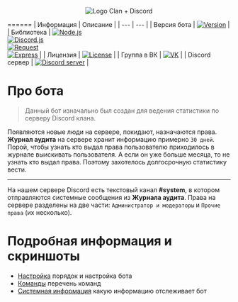 <p align="center">
<img src="https://i.imgur.com/BO26Msw.jpg" alt="Logo Clan + Discord" />
</p>


======
| Информация | Описание |
| --- | --- |
| Версия бота | <a href="https://github.com/sx007/wf_rsd-bot_v12/blob/main/changelog.md"><img src="https://img.shields.io/badge/dynamic/json?color=brightgreen&url=https://raw.githubusercontent.com/sx007/wf_rsd-bot_v12/main/package.json&query=$.version&label=Version" alt="Version"></a> |
| Библиотека | <a href="http://nodejs.org"><img src="https://img.shields.io/badge/dynamic/json?color=red&url=https://raw.githubusercontent.com/sx007/wf_rsd-bot_v12/master/package.json&query=$.engines.node&label=Node.js" alt="Node.js"></a><br><a href="https://discord.js.org"><img src="https://img.shields.io/badge/dynamic/json?color=orange&url=https://raw.githubusercontent.com/sx007/wf_rsd-bot_v12/master/package.json&query=$.dependencies[%22discord.js%22]&label=Discord.js" alt="Discord.js"></a><br><a href="https://www.npmjs.com/package/request"><img src="https://img.shields.io/badge/dynamic/json?color=yellow&url=https://raw.githubusercontent.com/sx007/wf_rsd-bot_v12/master/package.json&query=$.dependencies.request&label=Request" alt="Request"></a><br><a href="https://www.npmjs.com/package/express"><img src="https://img.shields.io/badge/dynamic/json?color=blueviolet&url=https://raw.githubusercontent.com/sx007/wf_rsd-bot_v12/master/package.json&query=$.dependencies.express&label=Express" alt="Express"></a> |
| Лицензия | <a href="https://creativecommons.org/licenses/by/4.0/deed.ru"><img src="https://img.shields.io/badge/dynamic/json?color=%23373737&url=https://raw.githubusercontent.com/sx007/wf_rsd-bot_v12/master/package.json&query=$.license&label=License" alt="License"></a> |
| Группа в ВК | <a href="https://vk.com/wf_rsd"><img src="https://img.shields.io/badge/vk.com-wf__rsd-blue" alt="VK"></a> |
| Discord сервер | <a href="https://discord.gg/PR57GzV"><img src="https://discordapp.com/api/guilds/307431674671792129/widget.png" alt="Discord server"></a> |

# Про бота
> Данный бот изначально был создан для ведения статистики по серверу Discord клана. 

Появляются новые люди на сервере, покидают, назначаются права. __Журнал аудита__ на сервере хранит информацию примерно `30 дней`. Порой, чтобы узнать кто выдал права пользователю приходилось в журнале выискивать пользователя. А если он уже больше месяца, то не узнать кто выдал права. Поэтому захотелось долгосрочную статистику вести.
***
На нашем сервере Discord есть текстовый канал __#system__, в котором отправляются системные сообщения из __Журнала аудита__. 
Права на сервере разделены на две части: `Администратор и модераторы` и `Прочие права` (их несколько).

# Подробная информация и скриншоты
* <a href="https://github.com/sx007/wf_rsd-bot_v12/wiki/Настройка">Настройка</a> порядок и настройка бота
* <a href="https://github.com/sx007/wf_rsd-bot_v12/wiki/Команды">Команды</a> перечень команд
* <a href="https://github.com/sx007/wf_rsd-bot_v12/wiki/Системная-информация">Системная информация</a> какую информацию отслеживает бот

